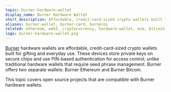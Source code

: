 ```yaml
---
topic: burner-hardware-wallet
display_name: Burner Hardware Wallet
short_description: Affordable, credit-card-sized crypto wallets built for gifting and everyday use.
aliases: burner-wallet, burner-card, burneros
related: ethereum, web3, cryptocurrency, hardware-wallet, evm, bitcoin, stablecoin
logo: burner-hardware-wallet.png
---
```


[Burner](https://burner.pro) hardware wallets are affordable, credit-card-sized crypto wallets built for gifting and everyday use. These devices store private keys on secure chips and use PIN-based authentication for access control, unlike traditional hardware wallets that require seed phrase management. Burner offers two separate wallets: Burner Ethereum and Burner Bitcoin.

This topic covers open source projects that are compatible with Burner hardware wallets.
